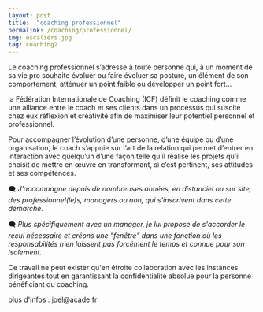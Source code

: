 ```yaml
---
layout: post
title:  "coaching professionnel"
permalink: /coaching/professionnel/
img: escaliers.jpg
tag: coaching2
---
```

Le coaching professionnel s’adresse à toute personne qui, à un moment de sa vie pro souhaite évoluer ou faire évoluer sa posture, un élément de son comportement, atténuer un point faible ou développer un point fort…


la Fédération Internationale de Coaching (ICF) définit le coaching comme une alliance entre le coach et ses clients dans un processus qui suscite chez eux réflexion et créativité afin de maximiser leur potentiel personnel et professionnel.

Pour accompagner l’évolution d’une personne, d’une équipe ou d’une organisation, le coach s’appuie sur l’art de la relation qui permet d’entrer en interaction avec quelqu’un d’une façon telle qu’il réalise les projets qu’il choisit de mettre en œuvre en transformant, si c’est pertinent, ses attitudes et ses compétences.


🗨 *J’accompagne depuis de nombreuses années, en distanciel ou sur site, des professionnel(le)s, managers ou non, qui s’inscrivent dans cette démarche.*

🗨 *Plus spécifiquement avec un manager, je lui propose de s'accorder le recul nécessaire et créons une "fenêtre" dans une fonction où les responsabilités n'en laissent pas forcément le temps et connue pour son isolement.*

Ce travail ne peut exister qu'en étroite collaboration avec les instances dirigeantes tout en garantissant la confidentialité absolue pour la personne bénéficiant du coaching.


plus d'infos : [joel@acade.fr](mailto:joel@acade.fr)
